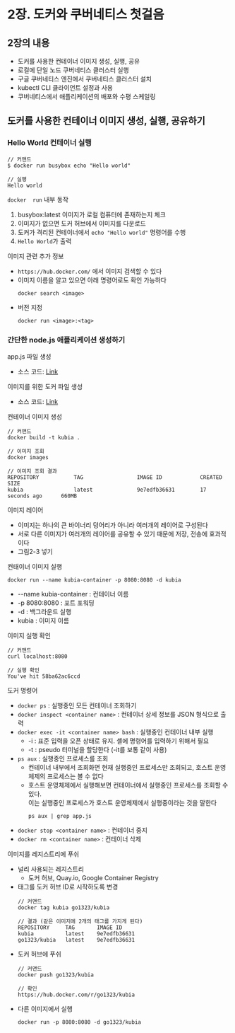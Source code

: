 # 2장. 도커와 쿠버네티스 첫걸음

## 2장의 내용
- 도커를 사용한 컨테이너 이미지 생성, 실행, 공유
- 로컬에 단일 노드 쿠버네티스 클러스터 실행
- 구글 쿠버네티스 엔진에서 쿠버네티스 클러스터 설치
- kubectl CLI 클라이언트 설정과 사용
- 쿠버네티스에서 애플리케이션의 배포와 수평 스케일링

## 도커를 사용한 컨테이너 이미지 생성, 실행, 공유하기
### Hello World 컨테이너 실행
```
// 커맨드
$ docker run busybox echo "Hello world"

// 실행
Hello world
```

`docker  run` 내부 동작
1. busybox:latest 이미지가 로컬 컴퓨터에 존재하는지 체크
2. 이미지가 없으면 도커 허브에서 이미지를 다운로드
3. 도커가 격리된 컨테이너에서 `echo "Hello world"` 명령어를 수행
4. `Hello World`가 출력

이미지 관련 추가 정보
- `https://hub.docker.com/` 에서 이미지 검색할 수 있다
- 이미지 이름을 알고 있으면 아래 명령어로도 확인 가능하다
   ```
   docker search <image>
   ```
- 버전 지정
   ```
   docker run <image>:<tag>
   ```

### 간단한 node.js 애플리케이션 생성하기
app.js 파일 생성
- 소스 코드: [Link](/sample_app_js/app.js)

이미지를 위한 도커 파일 생성
- 소스 코드: [Link](/sample_app_js/Dockerfile)

컨테이너 이미지 생성
```
// 커맨드
docker build -t kubia .

// 이미지 조회
docker images

// 이미지 조회 결과
REPOSITORY           TAG                 IMAGE ID            CREATED             SIZE
kubia                latest              9e7edfb36631        17 seconds ago      660MB
```

이미지 레이어
- 이미지는 하나의 큰 바이너리 덩어리가 아니라 여러개의 레이어로 구성된다
- 서로 다른 이미지가 여러개의 레이어를 공유할 수 있기 때문에 저장, 전송에 효과적이다
- 그림2-3 넣기

컨태이너 이미지 실행
```
docker run --name kubia-container -p 8080:8080 -d kubia
```
- --name kubia-container : 컨테이너 이름
- -p 8080:8080 : 포트 포워딩
- -d : 백그라운드 실행
- kubia : 이미지 이름

이미지 실행 확인
```
// 커맨드
curl localhost:8080

// 실행 확인
You've hit 58ba62ac6ccd
```

도커 명령어
- `docker ps` : 실행중인 모든 컨테이너 조회하기
- `docker inspect <container name>` : 컨테이너 상세 정보를 JSON 형식으로 출력
- `docker exec -it <container name> bash` : 실행중인 컨테이너 내부 실행
   - -i : 표준 입력을 오픈 상태로 유지. 셸에 명령어를 입력하기 위해서 필요
   - -t : pseudo 터미널을 할당한다 (-it를 보통 같이 사용)
- `ps aux` : 실행중인 프로세스를 조회
   - 컨테이너 내부에서 조회화면 현재 실행중인 프로세스만 조회되고, 호스트 운영체제의 프로세스는 볼 수 없다
   - 호스트 운영체제에서 실행해보면 컨테이너에서 실행중인 프로세스를 조회할 수 있다.<br>
   이는 실행중인 프로세스가 호스트 운영체제에서 실행중이라는 것을 말한다
      ```
      ps aux | grep app.js
      ```
- `docker stop <container name>` : 컨테이너 중지
- `docker rm <container name>` : 컨테이너 삭제

이미지를 레지스트리에 푸쉬
- 널리 사용되는 레지스트리
   - 도커 허브, Quay.io, Google Container Registry
- 태그를 도커 허브 ID로 시작하도록 변경
   ```
   // 커맨드
   docker tag kubia go1323/kubia

   // 결과 (같은 이미지에 2개의 태그를 가지게 된다)
   REPOSITORY     TAG       IMAGE ID  
   kubia          latest    9e7edfb36631
   go1323/kubia   latest    9e7edfb36631
   ```
- 도커 허브에 푸쉬
   ~~~
   // 커맨드
   docker push go1323/kubia

   // 확인
   https://hub.docker.com/r/go1323/kubia
   ~~~
- 다른 이미지에서 실행
   ```
   docker run -p 8080:8080 -d go1323/kubia
   ```